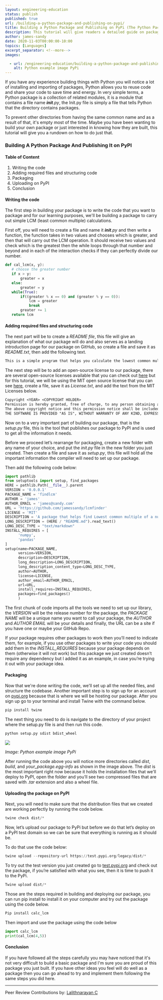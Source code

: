 ```yaml
---
layout: engineering-education
status: publish
published: true
url: /building-a-python-package-and-publishing-on-pypi/
title: Building a Python Package and Publishing on PyPi (The Python Package Index)
description: This tutorial will give readers a detailed guide on packages in Python and how to build one, it will take them through how to write their code, structure it, package it, and finally how to publish it on PyPI for their general python community.
author: james-sandy
date: 2020-11-03T00:00:00-10:00
topics: [Languages]
excerpt_separator: <!--more-->
images:

  - url: /engineering-education/building-a-python-package-and-publishing-on-pypi/hero.jpg
    alt: Python example image PyPi
---
```

If you have any experience building things with Python you will notice a lot of installing and importing of packages, Python allows you to reuse code and share your code to save time and energy. In very simple terms, a Python package is a collection of related modules, it is a module that contains a file name *__init__.py*, the Init.py file is simply a file that tells Python that the directory contains packages.
<!--more-->
To prevent other directories from having the same common name and as a result of that, it's empty most of the time. Maybe you have been wanting to build your own package or just interested in knowing how they are built, this tutorial will give you a rundown on how to do just that.

### Building A Python Package And Publishing It on PyPI
#### Table of Content
1. Writing the code
2. Adding required files and structuring code
3. Packaging
4. Uploading on PyPI
5. Conclusion

#### Writing the code
The first step in building your package is to write the code that you want to package and for our learning purposes, we'll be building a package to carry out simple LCM (least common multiple) calculations.

First off, you will need to create a file and name it *__init__.py* and then write a function, the function takes in two values and chooses which is greater, and then that will carry out the LCM operation. It should receive two values and check which is the greatest then the while loops through that number and beyond and in each of the interaction checks if they can perfectly divide our number.

```python
def cal_lcm(x, y):
   # choose the greater number
   if x > y:
       greater = x
   else:
       greater = y
   while(True):
       if((greater % x == 0) and (greater % y == 0)):
           lcm = greater
           break
       greater += 1
   return lcm
```

#### Adding required files and structuring code
The next part will be to create a *README file*, this file will give an explanation of what our package will do and also serves as a landing introduction page for our package on GitHub, so create a file and save it as *README.txt*, then add the following text.

```txt
This is a simple program that helps you calculate the lowest common multiple of two numbers.
```

The next step will be to add an open-source license to our package, there are several open-source licenses available that you can check out [here]( https://opensource.org/licenses) but for this tutorial, we will be using the MIT open source license that you can see [here](https://opensource.org/licenses/MIT), create a file, save it as *License.txt*, and add the text from the MIT Licenses below.

```txt
Copyright <YEAR> <COPYRIGHT HOLDER>
Permission is hereby granted, free of charge, to any person obtaining a copy of this software and associated documentation files (the "Software"), to deal in the Software without restriction, including without limitation the rights to use, copy, modify, merge, publish, distribute, sublicense, and/or sell copies of the Software, and to permit persons to whom the Software is furnished to do so, subject to the following conditions:
The above copyright notice and this permission notice shall be included in all copies or substantial portions of the Software.
THE SOFTWARE IS PROVIDED "AS IS", WITHOUT WARRANTY OF ANY KIND, EXPRESS OR IMPLIED, INCLUDING BUT NOT LIMITED TO THE WARRANTIES OF MERCHANTABILITY, FITNESS FOR A PARTICULAR PURPOSE AND NONINFRINGEMENT. IN NO EVENT SHALL THE AUTHORS OR COPYRIGHT HOLDERS BE LIABLE FOR ANY CLAIM, DAMAGES OR OTHER LIABILITY, WHETHER IN AN ACTION OF CONTRACT, TORT OR OTHERWISE, ARISING FROM, OUT OF OR IN CONNECTION WITH THE SOFTWARE OR THE USE OR OTHER DEALINGS IN THE SOFTWARE.
```

Now on to a very important part of building our package, that is the *setup.py* file, this is the tool that publishes our package to PyPI and is used to get all the information it needs.

Before we proceed let’s rearrange for packaging, create a new folder with any name of your choice, and put the *init.py* file in the new folder you just created. Then create a file and save it as *setup.py*, this file will hold all the important information the compiler will need to set up our package.

Then add the following code below:

```python
import pathlib
from setuptools import setup, find_packages
HERE = pathlib.Path(__file__).parent
VERSION = '0.0.0.1'
PACKAGE_NAME = 'findlcm'
AUTHOR = 'james'
AUTHOR_EMAIL = 'james@sandy.com'
URL = 'https://github.com/jamessandy/lcmfinder'
LICENSE = 'MIT'
DESCRIPTION = 'A package that helps find Lowest common multiple of a number'
LONG_DESCRIPTION = (HERE / "README.md").read_text()
LONG_DESC_TYPE = "text/markdown"
INSTALL_REQUIRES = [
      'numpy',
      'pandas'
]
setup(name=PACKAGE_NAME,
      version=VERSION,
      description=DESCRIPTION,
      long_description=LONG_DESCRIPTION,
      long_description_content_type=LONG_DESC_TYPE,
      author=AUTHOR,
      license=LICENSE,
      author_email=AUTHOR_EMAIL,
      url=URL,
      install_requires=INSTALL_REQUIRES,
      packages=find_packages()
      )
```

The first chunk of code imports all the tools we need to set up our library, the *VERSION* will be the release number for the package, the *PACKAGE NAME* will be a unique name you want to call your package, the *AUTHOR* and *AUTHOR EMAIL* will be your details and finally, the URL can be a site if you have one or maybe your GitHub Repo.

If your package requires other packages to work then you’ll need to indicate them, for example, if you use other packages to write your code you should add them in the *INSTALL_REQUIRES* because your package depends on them (otherwise it will not work) but this package we just created doesn’t require any dependency but I added it as an example, in case you’re trying it out with your package idea.

#### Packaging
Now that we're done writing the code, we'll set up all the needed files, and structure the codebase. Another important step is to sign up for an account on [pypi.org](pypi.org) because that is where we will be hosting our package. After you sign up go to your terminal and install Twine with the command below.

```python
pip install twine
```

The next thing you need to do is navigate to the directory of your project where the setup.py file is and then run this code.

```python
python setup.py sdist bdist_wheel
```

![](/building-a-python-package-and-publishing-on-pypi/img.jpg)

*Image: Python example image PyPi*

After running the code above you will notice more directories called *dist*, *build*, and *your_package.egg-info* as shown in the image above. The *dist* is the most important right now because it holds the installation files that we'll deploy to PyPI, open the folder and you’ll see two compressed files that are saved with *.tar* extension and also a wheel file.

#### Uploading the package on PyPI
Next, you will need to make sure that the distribution files that we created are working perfectly by running the code below.

```python
twine check dist/*
```

Now, let’s upload our package to PyPi but before we do that let’s deploy on a PyPI test domain so we can be sure that everything is running as it should be.

To do that use the code below:

```python
twine upload --repository-url https://test.pypi.org/legacy/dist/*
```

To try out the test version you just created go to [test.pypi.org](https://test.pypi.org/) and check out the package, if you’re satisfied with what you see, then it is time to push it to the PyPi.

```python
Twine upload dist/*
```

Those are the steps required in building and deploying our package, you can run pip install <package name> to install it on your computer and try out the package using the code below.

```python
Pip install calc_lcm
```

Then import and use the package using the code below

```python
import calc_lcm
print(cal_lcm(4,5))
```

#### Conclusion
If you have followed all the steps carefully you may have noticed that it's not very difficult to build a basic package and I'm sure you are proud of this package you just built. If you have other ideas you feel will do well as a package then you can go ahead to try and implement them following the same steps you did here.

---
Peer Review Contributions by: [Lalithnarayan C](/engineering-education/authors/lalithnarayan-c/)
